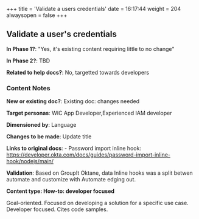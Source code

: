 +++
title = 'Validate a users credentials'
date = 16:17:44
weight = 204
alwaysopen = false
+++

## Validate a user's credentials

**In Phase 1?**: "Yes, it's existing content requiring little to no change"

**In Phase 2?**: TBD

**Related to help docs?**: No, targetted towards developers



### Content Notes

**New or existing doc?**: Existing doc: changes needed

**Target personas**: WIC App Developer,Experienced IAM developer

**Dimensioned by**: Language

**Changes to be made**: Update title

**Links to original docs**: - Password import inline hook: https://developer.okta.com/docs/guides/password-import-inline-hook/nodejs/main/

**Validation**: Based on GroupIt Oktane, data Inline hooks was a split betwen automate and customize with Automate edging out.

**Content type: How-to: developer focused**

Goal-oriented. Focused on developing a solution for a specific use case. Developer focused. Cites code samples.


